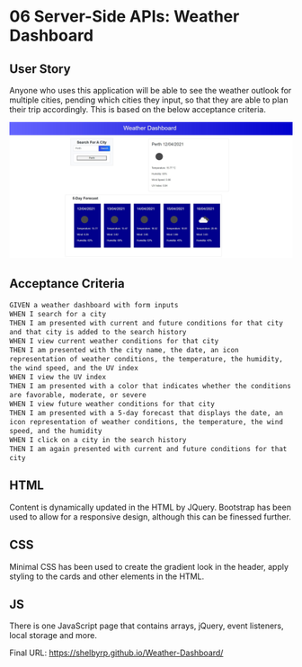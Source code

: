 # 06 Server-Side APIs: Weather Dashboard

## User Story

Anyone who uses this application will be able to see the weather outlook for multiple cities, pending which cities they input, so that they are able to plan their trip accordingly. This is based on the below acceptance criteria.

![Weather Dashboard](./Assets/image/dashboard.jpg)

## Acceptance Criteria

```
GIVEN a weather dashboard with form inputs
WHEN I search for a city
THEN I am presented with current and future conditions for that city and that city is added to the search history
WHEN I view current weather conditions for that city
THEN I am presented with the city name, the date, an icon representation of weather conditions, the temperature, the humidity, the wind speed, and the UV index
WHEN I view the UV index
THEN I am presented with a color that indicates whether the conditions are favorable, moderate, or severe
WHEN I view future weather conditions for that city
THEN I am presented with a 5-day forecast that displays the date, an icon representation of weather conditions, the temperature, the wind speed, and the humidity
WHEN I click on a city in the search history
THEN I am again presented with current and future conditions for that city
```

## HTML
Content is dynamically updated in the HTML by JQuery. Bootstrap has been used to allow for a responsive design, although this can be finessed further.

## CSS
Minimal CSS has been used to create the gradient look in the header, apply styling to the cards and other elements in the HTML.

## JS

There is one JavaScript page that contains arrays, jQuery, event listeners, local storage and more.

Final URL: https://shelbyrp.github.io/Weather-Dashboard/
